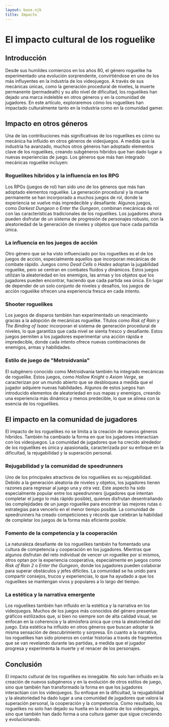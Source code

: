 ```yaml
---
layout: base.njk
title: Impacto
---
```

# El impacto cultural de los roguelike

## Introducción
Desde sus humildes comienzos en los años 80, el género roguelike ha experimentado una evolución sorprendente, convirtiéndose en uno de los más influyentes en la industria de los videojuegos. A través de sus mecánicas únicas, como la generación procedural de niveles, la muerte permanente (permadeath) y su alto nivel de dificultad, los roguelikes han dejado una marca indeleble en otros géneros y en la comunidad de jugadores. En este artículo, exploraremos cómo los roguelikes han impactado culturalmente tanto en la industria como en la comunidad gamer.

## Impacto en otros géneros
Una de las contribuciones más significativas de los roguelikes es cómo su mecánica ha influido en otros géneros de videojuegos. A medida que la industria ha avanzado, muchos otros géneros han adoptado elementos clave de los roguelikes, creando subgéneros híbridos que han dado lugar a nuevas experiencias de juego. Los géneros que más han integrado mecánicas roguelike incluyen:

### Roguelikes híbridos y la influencia en los RPG
Los RPGs (juegos de rol) han sido uno de los géneros que más han adoptado elementos roguelike. La generación procedural y la muerte permanente se han incorporado a muchos juegos de rol, donde la experiencia se vuelve más impredecible y desafiante. Algunos juegos, como *Darkest Dungeon* o *Enter the Gungeon*, combinan mecánicas de rol con las características tradicionales de los roguelikes. Los jugadores ahora pueden disfrutar de un sistema de progresión de personajes robusto, con la aleatoriedad de la generación de niveles y objetos que hace cada partida única.

### La influencia en los juegos de acción
Otro género que se ha visto influenciado por los roguelikes es el de los juegos de acción, especialmente aquellos que incorporan mecánicas de combate rápido. Juegos como *Dead Cells* o *Hades* adoptan la jugabilidad roguelike, pero se centran en combates fluidos y dinámicos. Estos juegos utilizan la aleatoriedad en los enemigos, las armas y los objetos que los jugadores pueden encontrar, haciendo que cada partida sea única. En lugar de depender de un solo conjunto de niveles y desafíos, los juegos de acción roguelike ofrecen una experiencia fresca en cada intento.

### Shooter roguelikes
Los juegos de disparos también han experimentado un renacimiento gracias a la adopción de mecánicas roguelike. Títulos como *Risk of Rain* y *The Binding of Isaac* incorporan el sistema de generación procedural de niveles, lo que garantiza que cada nivel se sienta fresco y desafiante. Estos juegos permiten a los jugadores experimentar una acción rápida e impredecible, donde cada intento ofrece nuevas combinaciones de enemigos, armas y habilidades.

### Estilo de juego de "Metroidvania"
El subgénero conocido como Metroidvania también ha integrado mecánicas de roguelike. Estos juegos, como *Hollow Knight* o *Axiom Verge*, se caracterizan por un mundo abierto que se desbloquea a medida que el jugador adquiere nuevas habilidades. Algunos de estos juegos han introducido elementos de aleatoriedad en sus mapas y enemigos, creando una experiencia más dinámica y menos predecible, lo que se alinea con la esencia de los roguelikes.

## El impacto en la comunidad de jugadores
El impacto de los roguelikes no se limita a la creación de nuevos géneros híbridos. También ha cambiado la forma en que los jugadores interactúan con los videojuegos. La comunidad de jugadores que ha crecido alrededor de los roguelikes es única y apasionada, caracterizada por su enfoque en la dificultad, la rejugabilidad y la superación personal.

### Rejugabilidad y la comunidad de speedrunners
Uno de los principales atractivos de los roguelikes es su rejugabilidad. Debido a la generación aleatoria de niveles y objetos, los jugadores tienen razones para regresar al juego una y otra vez. Este aspecto ha sido especialmente popular entre los speedrunners (jugadores que intentan completar el juego lo más rápido posible), quienes disfrutan desentrañando las complejidades de un juego roguelike para encontrar las mejores rutas o estrategias para vencerlo en el menor tiempo posible. La comunidad de speedrunners ha creado competiciones y récords que celebran la habilidad de completar los juegos de la forma más eficiente posible.

### Fomento de la competencia y la cooperación
La naturaleza desafiante de los roguelikes también ha fomentado una cultura de competencia y cooperación en los jugadores. Mientras que algunos disfrutan del reto individual de vencer un roguelike por sí mismos, otros optan por la experiencia cooperativa, especialmente en juegos como *Risk of Rain 2* o *Enter the Gungeon*, donde los jugadores pueden colaborar para superar obstáculos y jefes difíciles. La comunidad se ha unido para compartir consejos, trucos y experiencias, lo que ha ayudado a que los roguelikes se mantengan vivos y populares a lo largo del tiempo.

### La estética y la narrativa emergente
Los roguelikes también han influido en la estética y la narrativa en los videojuegos. Muchos de los juegos más conocidos del género presentan gráficos estilizados que, si bien no siempre son de alta calidad visual, se enfocan en la coherencia y la atmósfera única que crea la aleatoriedad del juego. Esta estética ha influido en otros géneros que buscan adoptar la misma sensación de descubrimiento y sorpresa. En cuanto a la narrativa, los roguelikes han sido pioneros en contar historias a través de fragmentos que se van revelando durante las partidas, a medida que el jugador progresa y experimenta la muerte y el renacer de los personajes.

## Conclusión
El impacto cultural de los roguelikes es innegable. No solo han influido en la creación de nuevos subgéneros y en la evolución de otros estilos de juego, sino que también han transformado la forma en que los jugadores interactúan con los videojuegos. Su enfoque en la dificultad, la rejugabilidad y la aleatoriedad ha dado lugar a una comunidad de jugadores que valora la superación personal, la cooperación y la competencia. Como resultado, los roguelikes no solo han dejado su huella en la industria de los videojuegos, sino que también han dado forma a una cultura gamer que sigue creciendo y evolucionando.
